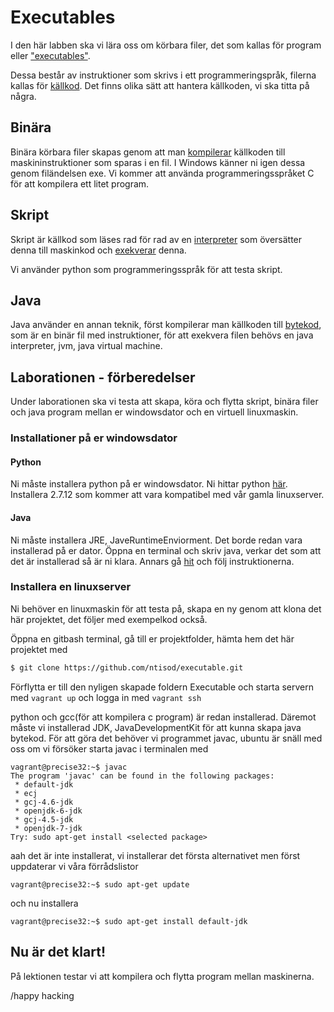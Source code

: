 # Executables

I den här labben ska vi lära oss om körbara filer, det som kallas för program eller ["executables"](https://en.wikipedia.org/wiki/Executable).

 Dessa består av instruktioner som skrivs i ett programmeringspråk, filerna kallas för   [källkod](https://sv.wikipedia.org/wiki/K%C3%A4llkod). Det finns olika sätt att hantera källkoden, vi ska titta på några.

## Binära

Binära körbara filer skapas genom att man [kompilerar](https://sv.wikipedia.org/wiki/Kompilator) källkoden till maskininstruktioner som sparas i en fil. I Windows känner ni igen dessa genom filändelsen exe. Vi kommer att använda programmeringsspråket C för att kompilera ett litet program.

## Skript

Skript är källkod som läses rad för rad av en [interpreter](https://en.wikipedia.org/wiki/Interpreter_(computing)) som översätter denna till maskinkod och [exekverar](https://en.wikipedia.org/wiki/Execution_(computing))  denna.

Vi använder python som programmeringsspråk för att testa skript.

## Java

Java använder en annan teknik, först kompilerar man källkoden till [bytekod](https://en.wikipedia.org/wiki/Java_bytecode), som är en binär fil med instruktioner, för att exekvera filen behövs en java interpreter, jvm, java virtual machine.


## Laborationen - förberedelser

Under laborationen ska vi testa att skapa, köra och flytta skript, binära filer och java program mellan er windowsdator och en virtuell linuxmaskin.

### Installationer på er windowsdator

#### Python
Ni måste installera python på er windowsdator. Ni hittar python [här](https://www.python.org/). Installera 2.7.12 som kommer att vara kompatibel med vår gamla linuxserver.

#### Java

Ni måste installera JRE, JaveRuntimeEnviorment. Det borde redan vara installerad på er dator. Öppna en terminal och skriv java, verkar det som att det är installerad så är ni klara. Annars gå [hit](http://www.java.com/en/download/windows_ie.jsp) och  följ instruktionerna.


### Installera en  linuxserver

Ni behöver en linuxmaskin för att testa på, skapa en ny genom att klona det här projektet, det följer med exempelkod också.

Öppna en gitbash terminal, gå till er projektfolder, hämta hem det här projektet med

```bash
$ git clone https://github.com/ntisod/executable.git
```

Förflytta er till den nyligen skapade foldern Executable och starta servern med `vagrant up` och logga in med `vagrant ssh`


python och gcc(för att kompilera c program) är redan installerad. Däremot måste vi installerad JDK, JavaDevelopmentKit för att kunna skapa java bytekod. För att göra det behöver vi programmet javac, ubuntu är snäll med oss om vi försöker starta javac i terminalen med

```
vagrant@precise32:~$ javac
The program 'javac' can be found in the following packages:
 * default-jdk
 * ecj
 * gcj-4.6-jdk
 * openjdk-6-jdk
 * gcj-4.5-jdk
 * openjdk-7-jdk
Try: sudo apt-get install <selected package>
```
aah det är inte installerat, vi installerar det första alternativet
men först uppdaterar vi våra förrådslistor
```
vagrant@precise32:~$ sudo apt-get update
```
och nu installera
```
vagrant@precise32:~$ sudo apt-get install default-jdk
```

## Nu är det klart!
På lektionen testar vi att kompilera och flytta program mellan maskinerna.

/happy hacking

